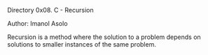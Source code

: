 Directory 0x08. C - Recursion

Author: Imanol Asolo

Recursion is a method where
the solution to a problem
depends on solutions to smaller
instances of the same problem.

